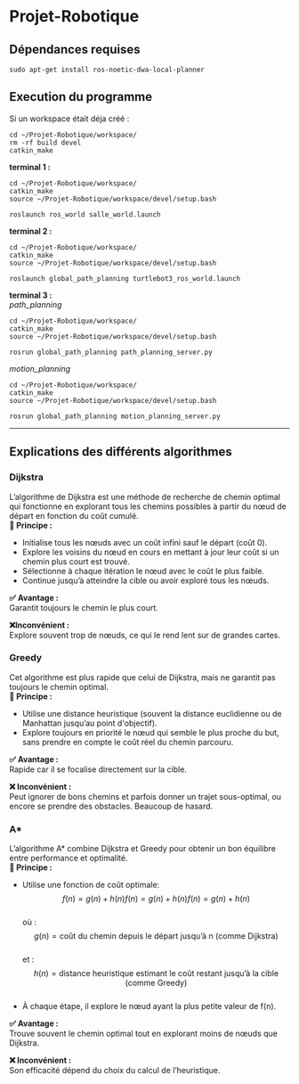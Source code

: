 # Projet-Robotique

## Dépendances requises
```
sudo apt-get install ros-noetic-dwa-local-planner
```

## Execution du programme

Si un workspace était déja créé :
```
cd ~/Projet-Robotique/workspace/
rm -rf build devel
catkin_make
```

**terminal 1 :**
```
cd ~/Projet-Robotique/workspace/
catkin_make
source ~/Projet-Robotique/workspace/devel/setup.bash

roslaunch ros_world salle_world.launch

```

**terminal 2 :**
```
cd ~/Projet-Robotique/workspace/
catkin_make
source ~/Projet-Robotique/workspace/devel/setup.bash

roslaunch global_path_planning turtlebot3_ros_world.launch
```

**terminal 3 :** <br>
*path_planning*
```
cd ~/Projet-Robotique/workspace/
catkin_make
source ~/Projet-Robotique/workspace/devel/setup.bash

rosrun global_path_planning path_planning_server.py
```

*motion_planning*
```
cd ~/Projet-Robotique/workspace/
catkin_make
source ~/Projet-Robotique/workspace/devel/setup.bash

rosrun global_path_planning motion_planning_server.py
```

---
## Explications des différents algorithmes

### Dijkstra
L’algorithme de Dijkstra est une méthode de recherche de chemin optimal qui fonctionne en explorant tous les chemins possibles à partir du nœud de départ en fonction du coût cumulé. <br>
**📌 Principe :** <br>
  - Initialise tous les nœuds avec un coût infini sauf le départ (coût 0).
  - Explore les voisins du nœud en cours en mettant à jour leur coût si un chemin plus court est trouvé.
  - Sélectionne à chaque itération le nœud avec le coût le plus faible.
  - Continue jusqu’à atteindre la cible ou avoir exploré tous les nœuds. <br>

**✅ Avantage :** <br>
  Garantit toujours le chemin le plus court. <br>

**❌Inconvénient :** <br>
  Explore souvent trop de nœuds, ce qui le rend lent sur de grandes cartes.

### Greedy
Cet algorithme est plus rapide que celui de Dijkstra, mais ne garantit pas toujours le chemin optimal. <br>
**📌 Principe :** <br>
  - Utilise une distance heuristique (souvent la distance euclidienne ou de Manhattan jusqu’au point d'objectif).
  - Explore toujours en priorité le nœud qui semble le plus proche du but, sans prendre en compte le coût réel du chemin parcouru. <br>

**✅ Avantage :** <br>
  Rapide car il se focalise directement sur la cible. <br>

**❌ Inconvénient :** <br>
Peut ignorer de bons chemins et parfois donner un trajet sous-optimal, ou encore se prendre des obstacles. Beaucoup de hasard.

### A*
L’algorithme A* combine Dijkstra et Greedy pour obtenir un bon équilibre entre performance et optimalité. <br>
**📌 Principe :** <br>
- Utilise une fonction de coût optimale: <br>
  $$f(n)=g(n)+h(n)f(n) = g(n) + h(n)f(n)=g(n)+h(n)$$ <br>
 où : <br>
    $$g(n) = \text{coût du chemin depuis le départ jusqu’à n (comme Dijkstra)}$$ <br>
 et : <br>
    $$h(n) = \text{distance heuristique estimant le coût restant jusqu’à la cible (comme Greedy)}$$ <br>
- À chaque étape, il explore le nœud ayant la plus petite valeur de f(n). <br>

**✅ Avantage :** <br>
  Trouve souvent le chemin optimal tout en explorant moins de nœuds que Dijkstra. <br>

**❌ Inconvénient :** <br>
Son efficacité dépend du choix du calcul de l’heuristique. <br>
